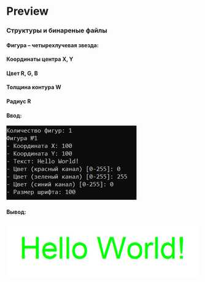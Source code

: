 # Preview

### Структуры и бинареные файлы
#### Фигура – четырехлучевая звезда:
#### Координаты центра X, Y
#### Цвет R, G, B
#### Толщина контура W
#### Радиус R
#### Ввод:
![](image/1.png)
#### Вывод:
![](image/h.png)
